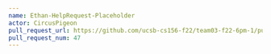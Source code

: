 ```yaml
---
name: Ethan-HelpRequest-Placeholder
actor: CircusPigeon
pull_request_url: https://github.com/ucsb-cs156-f22/team03-f22-6pm-1/pull/47
pull_request_num: 47
---
```

